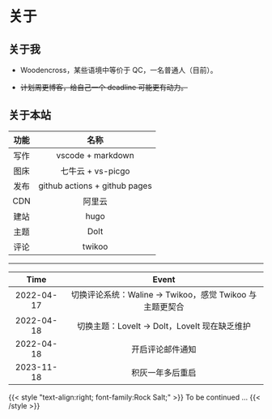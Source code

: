 # 关于


## 关于我

- Woodencross，某些语境中等价于 QC，一名普通人（目前）。

- ~~计划周更博客，给自己一个 deadline 可能更有动力。~~

## 关于本站

| 功能 | 名称 |
|:---:|:---:|
| 写作 | vscode + markdown |
| 图床 | 七牛云 + vs-picgo |
| 发布 | github actions + github pages|
| CDN | 阿里云 |
| 建站 | hugo |
| 主题 | DoIt |
| 评论 | twikoo |

---

| Time | Event |
|:---:|:---:|
| 2022-04-17 | 切换评论系统：Waline $\to$ Twikoo，感觉 Twikoo 与主题更契合 |
| 2022-04-18 | 切换主题：LoveIt $\to$ DoIt，LoveIt 现在缺乏维护 |
| 2022-04-18 | 开启评论邮件通知 |
| 2023-11-18 | 积灰一年多后重启 |

{{< style "text-align:right; font-family:Rock Salt;" >}}
To be continued ...
{{< /style >}}

